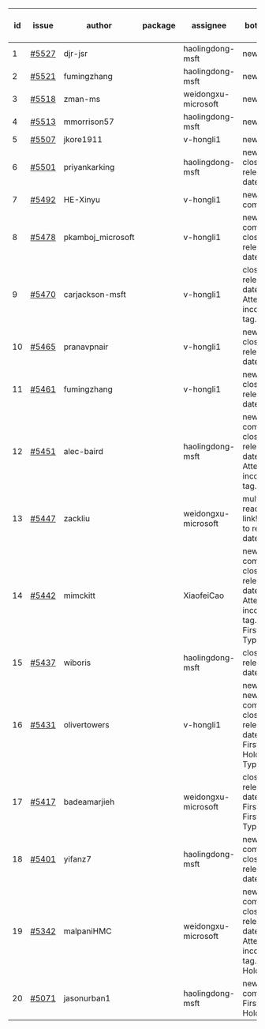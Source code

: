 | id | issue | author | package | assignee | bot advice | created date of issue | target release date | date from target |
| ------ | ------ | ------ | ------ | ------ | ------ | ------ | ------ | :-----: |
| 1 | [#5527](https://github.com/Azure/sdk-release-request/issues/5527) | djr-jsr |  | haolingdong-msft | new issue. | 09-25 | 10-25 |  |
| 2 | [#5521](https://github.com/Azure/sdk-release-request/issues/5521) | fumingzhang |  | haolingdong-msft | new issue. | 09-24 | 10-24 |  |
| 3 | [#5518](https://github.com/Azure/sdk-release-request/issues/5518) | zman-ms |  | weidongxu-microsoft | new issue. | 09-24 | 10-25 |  |
| 4 | [#5513](https://github.com/Azure/sdk-release-request/issues/5513) | mmorrison57 |  | haolingdong-msft | new issue. | 09-18 | 10-25 |  |
| 5 | [#5507](https://github.com/Azure/sdk-release-request/issues/5507) | jkore1911 |  | v-hongli1 | new issue. | 09-16 | 10-24 |  |
| 6 | [#5501](https://github.com/Azure/sdk-release-request/issues/5501) | priyankarking |  | haolingdong-msft | new issue. close to release date. | 09-13 | 09-27 | 1 |
| 7 | [#5492](https://github.com/Azure/sdk-release-request/issues/5492) | HE-Xinyu |  | v-hongli1 | new comment. | 09-13 | 10-24 |  |
| 8 | [#5478](https://github.com/Azure/sdk-release-request/issues/5478) | pkamboj_microsoft |  | v-hongli1 | new comment. close to release date. | 09-10 | 09-26 | 0 |
| 9 | [#5470](https://github.com/Azure/sdk-release-request/issues/5470) | carjackson-msft |  | v-hongli1 | close to release date. Attention to inconsistent tag. | 09-09 | 09-27 | 1 |
| 10 | [#5465](https://github.com/Azure/sdk-release-request/issues/5465) | pranavpnair |  | v-hongli1 | new issue. close to release date. | 09-06 | 09-27 | 1 |
| 11 | [#5461](https://github.com/Azure/sdk-release-request/issues/5461) | fumingzhang |  | v-hongli1 | new issue. close to release date. | 09-02 | 09-26 | 0 |
| 12 | [#5451](https://github.com/Azure/sdk-release-request/issues/5451) | alec-baird |  | haolingdong-msft | new comment. close to release date. Attention to inconsistent tag. | 08-30 | 09-27 | 1 |
| 13 | [#5447](https://github.com/Azure/sdk-release-request/issues/5447) | zackliu |  | weidongxu-microsoft | multi readme link! close to release date. | 08-26 | 09-26 | 0 |
| 14 | [#5442](https://github.com/Azure/sdk-release-request/issues/5442) | mimckitt |  | XiaofeiCao | new comment. close to release date. Attention to inconsistent tag. FirstGA. TypeSpec. | 08-22 | 09-27 | 1 |
| 15 | [#5437](https://github.com/Azure/sdk-release-request/issues/5437) | wiboris |  | haolingdong-msft | close to release date. | 08-22 | 09-27 | 1 |
| 16 | [#5431](https://github.com/Azure/sdk-release-request/issues/5431) | olivertowers |  | v-hongli1 | new issue. new comment. close to release date. FirstGA. HoldOn. TypeSpec. | 08-19 | 09-27 | 1 |
| 17 | [#5417](https://github.com/Azure/sdk-release-request/issues/5417) | badeamarjieh |  | weidongxu-microsoft | close to release date. FirstGA. FirstBeta. TypeSpec. | 08-12 | 09-26 | 0 |
| 18 | [#5401](https://github.com/Azure/sdk-release-request/issues/5401) | yifanz7 |  | haolingdong-msft | new comment. close to release date. | 08-07 | 09-27 | 1 |
| 19 | [#5342](https://github.com/Azure/sdk-release-request/issues/5342) | malpaniHMC |  | weidongxu-microsoft | new comment. close to release date. Attention to inconsistent tag. HoldOn. | 07-18 | 09-26 | 0 |
| 20 | [#5071](https://github.com/Azure/sdk-release-request/issues/5071) | jasonurban1 |  | haolingdong-msft | new comment. FirstBeta. HoldOn. | 03-22 | 05-24 |  |
